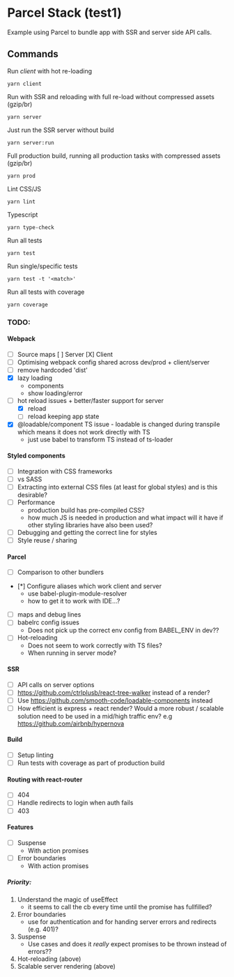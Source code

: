 # Parcel Stack (test1)

Example using Parcel to bundle app with SSR and server side API calls.

## Commands

Run *client* with hot re-loading

```
yarn client
```

Run with SSR and reloading with full re-load without compressed assets (gzip/br)
```
yarn server
```

Just run the SSR server without build
```
yarn server:run
```

Full production build, running all production tasks with compressed assets (gzip/br)

```
yarn prod
```

Lint CSS/JS

```
yarn lint
```

Typescript

```
yarn type-check
```

Run all tests

```
yarn test
```

Run single/specific tests

```
yarn test -t '<match>'
```

Run all tests with coverage

```
yarn coverage
```


### TODO:

#### Webpack
- [ ] Source maps
    [ ] Server
    [X] Client
- [ ] Optimising webpack config shared across dev/prod + client/server
- [ ] remove hardcoded 'dist'
- [X] lazy loading
    - components
    - show loading/error
- [ ] hot reload issues + better/faster support for server
    - [X] reload
    - [ ] reload keeping app state
- [X] @loadable/component TS issue - loadable is changed during transpile which means it does not work directly with TS
    - just use babel to transform TS instead of ts-loader

#### Styled components
- [ ] Integration with CSS frameworks
- [ ] vs SASS
- [ ] Extracting into external CSS files (at least for global styles) and is this desirable?
- [ ] Performance
    * production build has pre-compiled CSS?
    * how much JS is needed in production and what impact will it have if other styling libraries have also been used?
- [ ] Debugging and getting the correct line for styles
- [ ] Style reuse / sharing

#### Parcel
- [ ] Comparison to other bundlers
- [*] Configure aliases which work client and server
    - use babel-plugin-module-resolver
    - how to get it to work with IDE...?
- [ ] maps and debug lines
- [ ] babelrc config issues
    * Does not pick up the correct env config from BABEL_ENV in dev??
- [ ] Hot-reloading
    * Does not seem to work correctly with TS files?
    * When running in server mode?

#### SSR
- [ ] API calls on server options
- [ ] https://github.com/ctrlplusb/react-tree-walker instead of a render?
- [ ] Use https://github.com/smooth-code/loadable-components instead
- [ ] How efficient is express + react render? Would a more robust / scalable solution need to be used in a mid/high traffic env? e.g https://github.com/airbnb/hypernova

#### Build
- [ ] Setup linting
- [ ] Run tests with coverage as part of production build

#### Routing with react-router
- [ ] 404
- [ ] Handle redirects to login when auth fails
- [ ] 403

#### Features
- [ ] Suspense
    - With action promises
- [ ] Error boundaries
    - With action promises
        


##### Priority:

1. Understand the magic of useEffect
    - it seems to call the cb every time until the promise has fullfilled?
2. Error boundaries
    - use for authentication and for handing server errors and redirects (e.g. 401)?
3. Suspense
    - Use cases and does it _really_ expect promises to be thrown instead of errors??
4. Hot-reloading (above)
5. Scalable server rendering (above)
  
    
    
    
